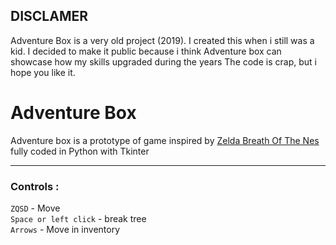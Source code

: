 ## DISCLAMER
Adventure Box is a very old project (2019).
I created this when i still was a kid.
I decided to make it public because i think Adventure box can showcase how my skills upgraded during the years
The code is crap, but i hope you like it.

# Adventure Box

Adventure box is a prototype of game inspired by [Zelda Breath Of The Nes](https://winterdrake.itch.io/breath-of-the-nes-zelda-fangame) fully coded in Python with Tkinter

---
### Controls :
`ZQSD` - Move <br>
`Space or left click` - break tree <br>
`Arrows` - Move in inventory 
